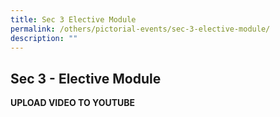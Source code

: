 ```yaml
---
title: Sec 3 Elective Module
permalink: /others/pictorial-events/sec-3-elective-module/
description: ""
---
```

## Sec 3 - Elective Module


**UPLOAD VIDEO TO YOUTUBE**